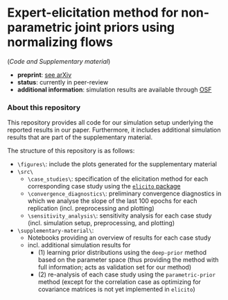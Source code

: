 # Expert-elicitation method for non-parametric joint priors using normalizing flows
(*Code and Supplementary material*)

+ **preprint**: [see arXiv](https://doi.org/10.48550/arXiv.2411.15826)
+ **status**: currently in peer-review
+ **additional information**: simulation results are available through [OSF]()

### About this repository
This repository provides all code for our simulation setup underlying the reported results in our paper.
Furthermore, it includes additional simulation results that are part of the supplementary material. 

The structure of this repository is as follows:

- `\figures\`: include the plots generated for the supplementary material
- `\src\`
  - `\case_studies\`: specification of the elicitation method for each corresponding case study using 
  the [`elicito` package](https://github.com/florence-bockting/elicito)
  - `\convergence_diagnostics\`: preliminary convergence diagnostics in which we analyse the slope of the last 100 epochs
  for each replication (incl. preprocessing and plotting)
  - `\sensitivity_analysis\`: sensitivity analysis for each case study (incl. simulation setup, preprocessing, and plotting)
- `\supplementary-material\`:
  - Notebooks providing an overview of results for each case study
  - incl. additional simulation results for 
    - (1) learning prior distributions using the `deep-prior` method based on the
    parameter space (thus providing the method with full information; acts as validation set for our method)
    - (2) re-analysis of each case study using the `parametric-prior` method (except for the correlation case as optimizing for 
    covariance matrices is not yet implemented in `elicito`)

